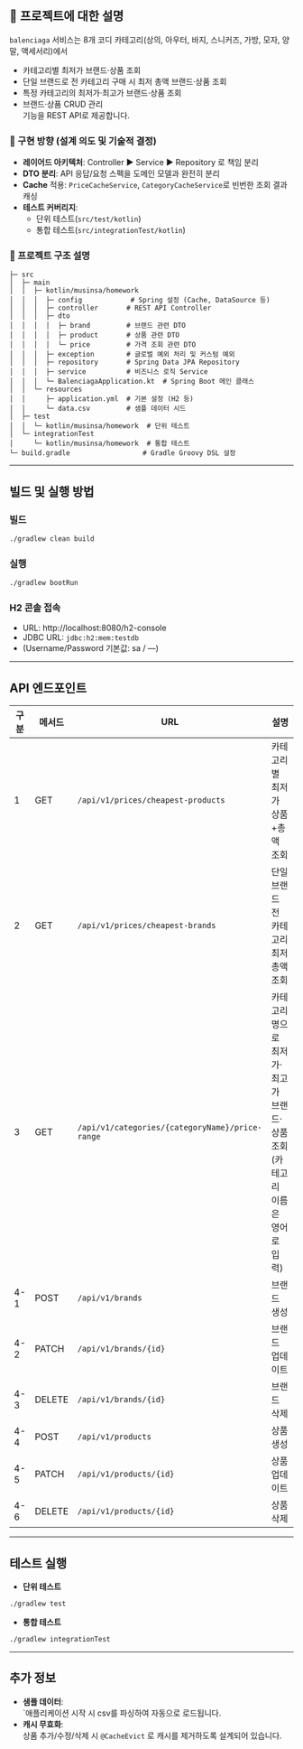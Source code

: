 ## 📌 프로젝트에 대한 설명

`balenciaga` 서비스는 8개 코디 카테고리(상의, 아우터, 바지, 스니커즈, 가방, 모자, 양말, 액세서리)에서

- 카테고리별 최저가 브랜드·상품 조회
- 단일 브랜드로 전 카테고리 구매 시 최저 총액 브랜드·상품 조회
- 특정 카테고리의 최저가·최고가 브랜드·상품 조회
- 브랜드·상품 CRUD 관리  
  기능을 REST API로 제공합니다.

### 🚩 구현 방향 (설계 의도 및 기술적 결정)

- **레이어드 아키텍처**: Controller ▶ Service ▶ Repository 로 책임 분리
- **DTO 분리**: API 응답/요청 스펙을 도메인 모델과 완전히 분리
- **Cache** 적용: `PriceCacheService`, `CategoryCacheService`로 빈번한 조회 결과 캐싱
- **테스트 커버리지**:
    - 단위 테스트(`src/test/kotlin`)
    - 통합 테스트(`src/integrationTest/kotlin`)

### 🚩 프로젝트 구조 설명

```
├─ src
│  ├─ main
│  │  ├─ kotlin/musinsa/homework
│  │  │  ├─ config            # Spring 설정 (Cache, DataSource 등)
│  │  │  ├─ controller       # REST API Controller
│  │  │  ├─ dto
│  │  │  │  ├─ brand         # 브랜드 관련 DTO
│  │  │  │  ├─ product       # 상품 관련 DTO
│  │  │  │  └─ price         # 가격 조회 관련 DTO
│  │  │  ├─ exception        # 글로벌 예외 처리 및 커스텀 예외
│  │  │  ├─ repository       # Spring Data JPA Repository
│  │  │  ├─ service          # 비즈니스 로직 Service
│  │  │  └─ BalenciagaApplication.kt  # Spring Boot 메인 클래스
│  │  └─ resources
│  │     ├─ application.yml  # 기본 설정 (H2 등)
│  │     └─ data.csv         # 샘플 데이터 시드
│  ├─ test
│  │  └─ kotlin/musinsa/homework  # 단위 테스트
│  └─ integrationTest
│     └─ kotlin/musinsa/homework  # 통합 테스트
└─ build.gradle                  # Gradle Groovy DSL 설정
```

---
## 빌드 및 실행 방법

### 빌드
```bash
./gradlew clean build
```

### 실행
```bash
./gradlew bootRun
```

### H2 콘솔 접속

- URL: http://localhost:8080/h2-console
- JDBC URL: `jdbc:h2:mem:testdb`
- (Username/Password 기본값: sa / —)

---

## API 엔드포인트

| 구분  | 메서드    | URL                                             | 설명                                          |
|-----|--------|-------------------------------------------------|---------------------------------------------|
| 1   | GET    | `/api/v1/prices/cheapest-products`              | 카테고리별 최저가 상품+총액 조회                          |
| 2   | GET    | `/api/v1/prices/cheapest-brands`                | 단일 브랜드 전 카테고리 최저 총액 조회                      |
| 3   | GET    | `/api/v1/categories/{categoryName}/price-range` | 카테고리명으로 최저가·최고가 브랜드·상품 조회 (카테고리 이름은 영어로 입력) |
| 4-1 | POST   | `/api/v1/brands`                                | 브랜드 생성                                      |
| 4-2 | PATCH  | `/api/v1/brands/{id}`                           | 브랜드 업데이트                                    |
| 4-3 | DELETE | `/api/v1/brands/{id}`                           | 브랜드 삭제                                      |
| 4-4 | POST   | `/api/v1/products`                              | 상품 생성                                       |
| 4-5 | PATCH  | `/api/v1/products/{id}`                         | 상품 업데이트                                     |
| 4-6 | DELETE | `/api/v1/products/{id}`                         | 상품 삭제                                       |

---
## 테스트 실행

- **단위 테스트**

```bash
./gradlew test
```

- **통합 테스트**

```bash
./gradlew integrationTest
```

---

## 추가 정보

- **샘플 데이터**:  
  `애플리케이션 시작 시 csv를 파싱하여 자동으로 로드됩니다.
- **캐시 무효화**:  
  상품 추가/수정/삭제 시 `@CacheEvict` 로 캐시를 제거하도록 설계되어 있습니다.
